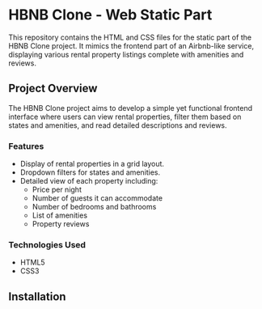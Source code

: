 # HBNB Clone - Web Static Part

This repository contains the HTML and CSS files for the static part of the HBNB Clone project. It mimics the frontend part of an Airbnb-like service, displaying various rental property listings complete with amenities and reviews.

## Project Overview

The HBNB Clone project aims to develop a simple yet functional frontend interface where users can view rental properties, filter them based on states and amenities, and read detailed descriptions and reviews.

### Features

- Display of rental properties in a grid layout.
- Dropdown filters for states and amenities.
- Detailed view of each property including:
  - Price per night
  - Number of guests it can accommodate
  - Number of bedrooms and bathrooms
  - List of amenities
  - Property reviews

### Technologies Used

- HTML5
- CSS3

## Installation
